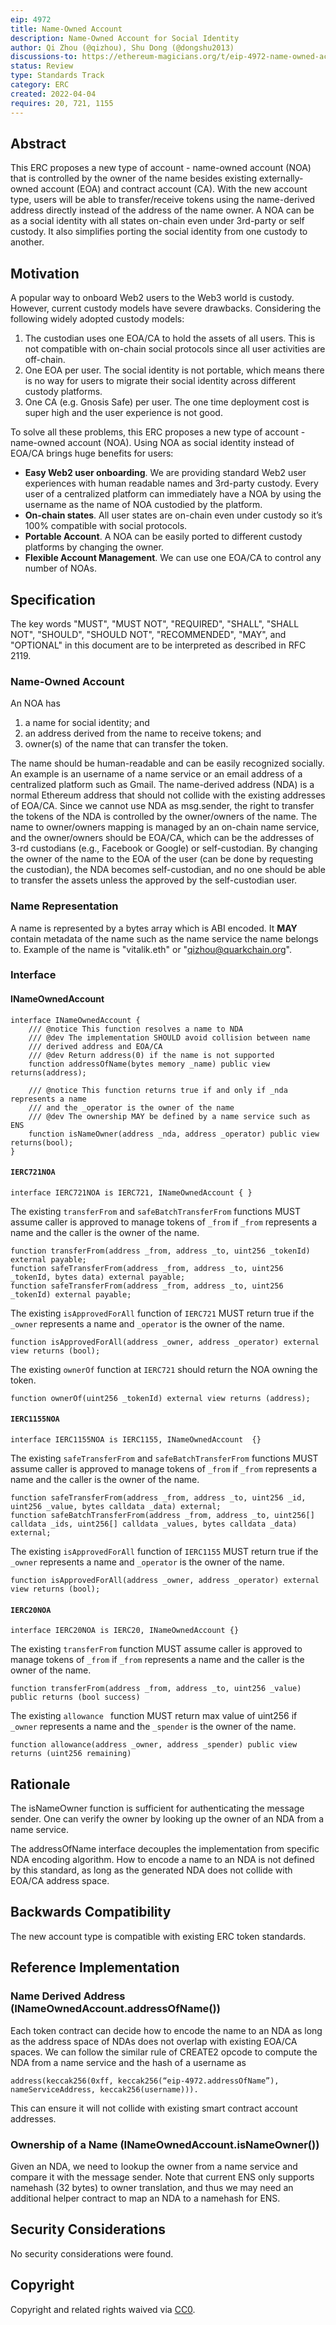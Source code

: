 ```yaml
---
eip: 4972
title: Name-Owned Account
description: Name-Owned Account for Social Identity
author: Qi Zhou (@qizhou), Shu Dong (@dongshu2013)
discussions-to: https://ethereum-magicians.org/t/eip-4972-name-owned-account/8822
status: Review
type: Standards Track
category: ERC
created: 2022-04-04
requires: 20, 721, 1155
---
```


## Abstract
This ERC proposes a new type of account - name-owned account (NOA) that is controlled by the owner of the name besides existing externally-owned account (EOA) and contract account (CA). With the new account type, users will be able to transfer/receive tokens using the name-derived address directly instead of the address of the name owner. A NOA can be as a social identity with all states on-chain even under 3rd-party or self custody. It also simplifies porting the social identity from one custody to another.

## Motivation
A popular way to onboard Web2 users to the Web3 world is custody. However, current custody models have severe drawbacks. Considering the following widely adopted custody models:
1. The custodian uses one EOA/CA to hold the assets of all users. This is not compatible with on-chain social protocols since all user activities are off-chain.
2. One EOA per user. The social identity is not portable, which means there is no way for users to migrate their social identity across different custody platforms.
3. One CA (e.g. Gnosis Safe) per user. The one time deployment cost is super high and the user experience is not good.

To solve all these problems, this ERC proposes a new type of account - name-owned account (NOA).  Using NOA as social identity instead of EOA/CA brings huge benefits for users:
- **Easy Web2 user onboarding**. We are providing standard Web2 user experiences with human readable names and 3rd-party custody. Every user of a centralized platform can immediately have a NOA by using the username as the name of NOA custodied by the platform.
- **On-chain states**. All user states are on-chain even under custody so it’s 100% compatible with social protocols.
- **Portable Account**. A NOA can be easily ported to different custody platforms by changing the owner.
- **Flexible Account Management**. We can use one EOA/CA to control any number of NOAs.

## Specification

The key words "MUST", "MUST NOT", "REQUIRED", "SHALL", "SHALL NOT", "SHOULD", "SHOULD NOT", "RECOMMENDED", "MAY", and "OPTIONAL" in this document are to be interpreted as described in RFC 2119.

### Name-Owned Account
An NOA has
1. a name for social identity; and
2. an address derived from the name to receive tokens; and
3. owner(s) of the name that can transfer the token.

The name should be human-readable and can be easily recognized socially. An example is an username of a name service or an email address of a centralized platform such as Gmail. The name-derived address (NDA) is a normal Ethereum address that should not collide with the existing addresses of EOA/CA. Since we cannot use NDA as msg.sender, the right to transfer the tokens of the NDA is controlled by the owner/owners of the name. The name to owner/owners mapping is managed by an on-chain name service, and the owner/owners should be EOA/CA, which can be the addresses of 3-rd custodians (e.g., Facebook or Google) or self-custodian. By changing the owner of the name to the EOA of the user (can be done by requesting the custodian), the NDA becomes self-custodian, and no one should be able to transfer the assets unless the approved by the self-custodian user. 


### Name Representation
A name is represented by a bytes array which is ABI encoded. It **MAY** contain metadata of the name such as the name service the name belongs to.  Example of the name is "vitalik.eth" or "qizhou@quarkchain.org".

### Interface
#### INameOwnedAccount
```
interface INameOwnedAccount {
    /// @notice This function resolves a name to NDA
    /// @dev The implementation SHOULD avoid collision between name 
    /// derived address and EOA/CA
    /// @dev Return address(0) if the name is not supported
    function addressOfName(bytes memory _name) public view returns(address);

    /// @notice This function returns true if and only if _nda represents a name
    /// and the _operator is the owner of the name
    /// @dev The ownership MAY be defined by a name service such as ENS
    function isNameOwner(address _nda, address _operator) public view returns(bool);
}
```

#### `IERC721NOA`
```
interface IERC721NOA is IERC721, INameOwnedAccount { }
```

The existing `transferFrom` and `safeBatchTransferFrom` functions MUST assume caller is approved to manage tokens of `_from` if `_from` represents a name and the caller is the owner of the name.

```
function transferFrom(address _from, address _to, uint256 _tokenId) external payable;
function safeTransferFrom(address _from, address _to, uint256 _tokenId, bytes data) external payable;
function safeTransferFrom(address _from, address _to, uint256 _tokenId) external payable;
```

The existing `isApprovedForAll` function of `IERC721` MUST return true if the `_owner` represents a name and `_operator` is the owner of the name.

```
function isApprovedForAll(address _owner, address _operator) external view returns (bool);
```

The existing `ownerOf` function at `IERC721` should return the NOA owning the token.

```
function ownerOf(uint256 _tokenId) external view returns (address);
```

#### `IERC1155NOA`
```
interface IERC1155NOA is IERC1155, INameOwnedAccount  {}
```

The existing `safeTransferFrom` and `safeBatchTransferFrom` functions MUST assume caller is approved to manage tokens of `_from` if `_from` represents a name and the caller is the owner of the name.

```
function safeTransferFrom(address _from, address _to, uint256 _id, uint256 _value, bytes calldata _data) external;
function safeBatchTransferFrom(address _from, address _to, uint256[] calldata _ids, uint256[] calldata _values, bytes calldata _data) external;
```

The existing `isApprovedForAll` function of `IERC1155` MUST return true if the `_owner` represents a name and `_operator` is the owner of the name.

```
function isApprovedForAll(address _owner, address _operator) external view returns (bool);
```

#### `IERC20NOA`
```
interface IERC20NOA is IERC20, INameOwnedAccount {}
```

The existing `transferFrom` function MUST assume caller is approved to manage tokens of `_from` if `_from` represents a name and the caller is the owner of the name.

```
function transferFrom(address _from, address _to, uint256 _value) public returns (bool success)
```

The existing `allowance ` function MUST return max value of uint256 if `_owner` represents a name and the `_spender` is the owner of the name.

```
function allowance(address _owner, address _spender) public view returns (uint256 remaining)
```

## Rationale
The isNameOwner function is sufficient for authenticating the message sender. One can verify the owner by looking up the owner of an NDA from a name service.

The addressOfName interface decouples the implementation from specific NDA encoding algorithm. How to encode a name to an NDA is not defined by this standard, as long as the generated NDA does not collide with EOA/CA address space.

## Backwards Compatibility
The new account type is compatible with existing ERC token standards.

## Reference Implementation
### Name Derived Address (INameOwnedAccount.addressOfName())
Each token contract can decide how to encode the name to an NDA as long as the address space of NDAs does not overlap with existing EOA/CA spaces. We can follow the similar rule of CREATE2 opcode to compute the NDA from a name service and the hash of a username as 

```
address(keccak256(0xff, keccak256(“eip-4972.addressOfName”), nameServiceAddress, keccak256(username))).
```

This can ensure it will not collide with existing smart contract account addresses.

### Ownership of a Name (INameOwnedAccount.isNameOwner())
Given an NDA, we need to lookup the owner from a name service and compare it with the message sender. Note that current ENS only supports namehash (32 bytes) to owner translation, and thus we may need an additional helper contract to map an NDA to a namehash for ENS.

## Security Considerations
No security considerations were found.

## Copyright
Copyright and related rights waived via [CC0](../LICENSE.md).

